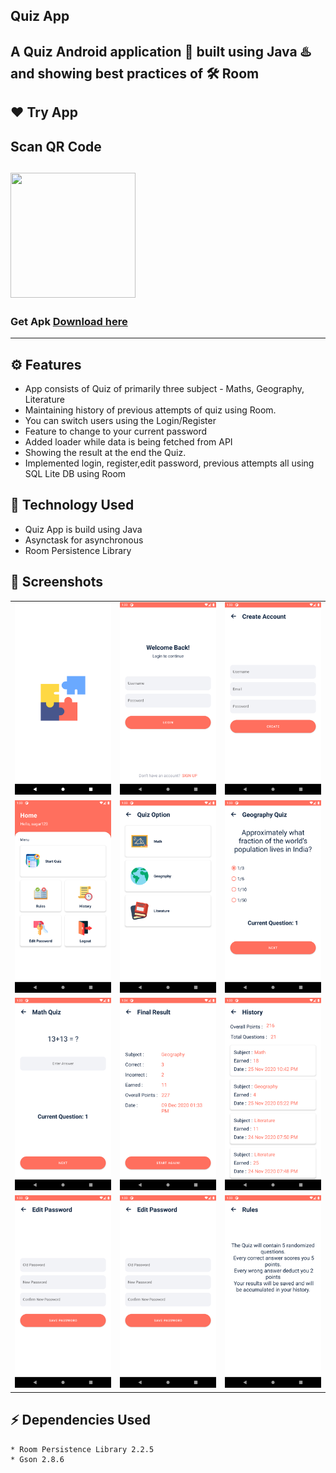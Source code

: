 ## Quiz App
A Quiz Android application 📱 built using Java ♨️ and showing best practices of 🛠️ Room
-------------------

## ❤️ Try App
## Scan QR Code
 <img src="https://raw.githubusercontent.com/pikachu404/Quiz-App/master/screenshots/qrCodeForApk.png"
width="200" height="200"> 
---------------
### Get Apk [Download here](https://raw.githubusercontent.com/pikachu404/Quiz-App/master/app/release/app-release.apk)
------------
## ⚙️ Features
* App consists of Quiz of primarily three subject - Maths, Geography, Literature
* Maintaining history of previous attempts of quiz using Room.
* You can switch users using the Login/Register
* Feature to change to your current password
* Added loader while data is being fetched from API
* Showing the result at the end the Quiz.
* Implemented login, register,edit password, previous attempts all using SQL Lite DB using Room 

## 🚀 Technology Used

* Quiz App is build using Java
* Asynctask for asynchronous
* Room Persistence Library

## 📸 Screenshots

||||
|:----------------------------------------:|:-----------------------------------------:|:-----------------------------------------: |
| ![Imgur](screenshots/0.png) | ![Imgur](screenshots/1.png) | ![Imgur](screenshots/2.png) |
| ![Imgur](screenshots/3.png) | ![Imgur](screenshots/4.png) | ![Imgur](screenshots/5.png) |
| ![Imgur](screenshots/6.png) | ![Imgur](screenshots/7.png) | ![Imgur](screenshots/8.png) |
| ![Imgur](screenshots/9.png) | ![Imgur](screenshots/9.png) | ![Imgur](screenshots/10.png) |

## ⚡ Dependencies Used
```sh
* Room Persistence Library 2.2.5
* Gson 2.8.6
```
